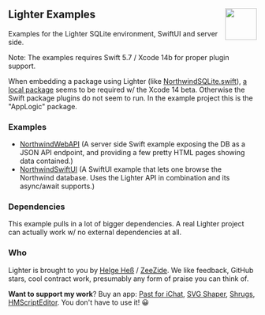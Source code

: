 <h2>Lighter Examples
  <img src="https://zeezide.com/img/lighter/Lighter256.png"
       align="right" width="64" height="64" />
</h2>

Examples for the Lighter SQLite environment, SwiftUI and server side.

Note: The examples requires Swift 5.7 / Xcode 14b for proper plugin support.

When embedding a package using Lighter (like
[NorthwindSQLite.swift](https://github.com/Lighter-swift/NorthwindSQLite.swift.git)),
[a local package](https://developer.apple.com/documentation/xcode/organizing-your-code-with-local-packages) 
seems to be required w/ the Xcode 14 beta.
Otherwise the Swift package plugins do not seem to run.
In the example project this is the "AppLogic" package.


### Examples

- [NorthwindWebAPI](Sources/NorthwindWebAPI/) (A server side Swift example
  exposing the DB as a JSON API endpoint, and providing a few pretty HTML pages
  showing data contained.)
- [NorthwindSwiftUI](Sources/NorthwindSwiftUI/) (A SwiftUI example that lets one
  browse the Northwind database. Uses the Lighter API in combination and
  its async/await supports.)


### Dependencies

This example pulls in a lot of bigger dependencies. A real Lighter project can
actually work w/ no external dependencies at all.


### Who

Lighter is brought to you by
[Helge Heß](https://github.com/helje5/) / [ZeeZide](https://zeezide.de).
We like feedback, GitHub stars, cool contract work, 
presumably any form of praise you can think of.

**Want to support my work**?
Buy an app:
[Past for iChat](https://apps.apple.com/us/app/past-for-ichat/id1554897185),
[SVG Shaper](https://apps.apple.com/us/app/svg-shaper-for-swiftui/id1566140414),
[Shrugs](https://shrugs.app/),
[HMScriptEditor](https://apps.apple.com/us/app/hmscripteditor/id1483239744).
You don't have to use it! 😀
